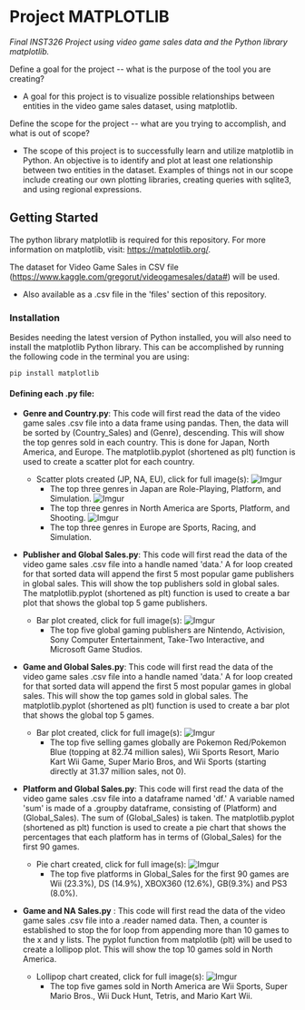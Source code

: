 # Project MATPLOTLIB
*Final INST326 Project using video game sales data and the Python library matplotlib.*

Define a goal for the project -- what is the purpose of the tool you are creating?
- A goal for this project is to visualize possible relationships between entities in the video game sales dataset, using matplotlib.

Define the scope for the project -- what are you trying to accomplish, and what is out of scope?
- The scope of this project is to successfully learn and utilize matplotlib in Python. An objective is to identify and plot at least one relationship between two entities in the dataset. Examples of things not in our scope include creating our own plotting libraries, creating queries with sqlite3, and using regional expressions.

## Getting Started
The python library matplotlib is required for this repository. For more information on matplotlib, visit: https://matplotlib.org/.

The dataset for Video Game Sales in CSV file (https://www.kaggle.com/gregorut/videogamesales/data#) will be used.
- Also available as a .csv file in the 'files' section of this repository.

### Installation
Besides needing the latest version of Python installed, you will also need to install the matplotlib Python library. This can be accomplished by running the following code in the terminal you are using:
```
pip install matplotlib
```

#### Defining each .py file:
- __Genre and Country.py__: This code will first read the data of the video game sales .csv file into a data frame using pandas. Then, the data will be sorted by (Country_Sales) and (Genre), descending. This will show the top genres sold in each country. This is done for Japan, North America, and Europe. The matplotlib.pyplot (shortened as plt) function is used to create a scatter plot for each country.
  - Scatter plots created (JP, NA, EU), click for full image(s):
![Imgur](https://imgur.com/otbcxEv.png)
       - The top three genres in Japan are Role-Playing, Platform, and Simulation.
![Imgur](https://imgur.com/nhFFL9C.png)
       - The top three genres in North America are Sports, Platform, and Shooting.
![Imgur](https://imgur.com/rWi360e.png)
       - The top three genres in Europe are Sports, Racing, and Simulation.

- __Publisher and Global Sales.py__: This code will first read the data of the video game sales .csv file into a handle named 'data.' A for loop created for that sorted data will append the first 5 most popular game publishers in global sales. This will show the top publishers sold in global sales. The matplotlib.pyplot (shortened as plt) function is used to create a bar plot that shows the global top 5 game publishers.
  - Bar plot created, click for full image(s):
  ![Imgur](https://imgur.com/M6kpjm7.png)
       - The top five global gaming publishers are Nintendo, Activision, Sony Computer Entertainment, Take-Two Interactive, and Microsoft Game Studios.

- __Game and Global Sales.py__: This code will first read the data of the video game sales .csv file into a handle named 'data.' A for loop created for that sorted data will append the first 5 most popular games in global sales. This will show the top games sold in global sales. The matplotlib.pyplot (shortened as plt) function is used to create a bar plot that shows the global top 5 games.
  - Bar plot created, click for full image(s):
  ![Imgur](https://imgur.com/ny8Q0tS.png)
       - The top five selling games globally are Pokemon Red/Pokemon Blue (topping at 82.74 million sales), Wii Sports Resort, Mario Kart Wii Game, Super Mario Bros, and Wii Sports (starting directly at 31.37 million sales, not 0).

- __Platform and Global Sales.py__: This code will first read the data of the video game sales .csv file into a dataframe named 'df.' A variable named 'sum' is made of a .groupby dataframe, consisting of (Platform) and (Global_Sales). The sum of (Global_Sales) is taken. The matplotlib.pyplot (shortened as plt) function is used to create a pie chart that shows the percentages that each platform has in terms of (Global_Sales) for the first 90 games.
  - Pie chart created, click for full image(s):
  ![Imgur](https://imgur.com/qyOt3m3.png)
       - The top five platforms in Global_Sales for the first 90 games are Wii (23.3%), DS (14.9%), XBOX360 (12.6%), GB(9.3%) and PS3 (8.0%).
       
- __Game and NA Sales.py__ : This code will first read the data of the video game sales .csv file into a .reader named data. Then, a counter is established to stop the for loop from appending more than 10 games to the x and y lists. The pyplot function from matplotlib (plt) will be used to create a lollipop plot. This will show the top 10 games sold in North America.
  - Lollipop chart created, click for full image(s):
  ![Imgur](https://imgur.com/TiLMJuD.png)
       - The top five games sold in North America are Wii Sports, Super Mario Bros., Wii Duck Hunt, Tetris, and Mario Kart Wii.
